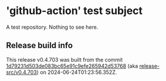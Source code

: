 # 'github-action' test subject

A test repository. Nothing to see here.


## Release build info

This release v0.4.703 was built from the commit [1d79231d503de083bc65e91c9efe265942d53768](https://github.com/kattecon/gh-release-test-ga/tree/1d79231d503de083bc65e91c9efe265942d53768) (aka [release-src/v0.4.703](https://github.com/kattecon/gh-release-test-ga/tree/release-src/v0.4.703)) on 2024-06-24T01:23:56.352Z.
        